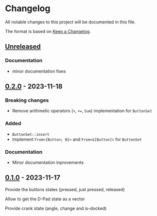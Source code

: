 # Changelog

All notable changes to this project will be documented in this file.

The format is based on [Keep a Changelog](https://keepachangelog.com/en/1.0.0/).


## [Unreleased]

### Documentation

* minor documentation fixes


## [0.2.0] - 2023-11-18

### Breaking changes

* Remove arithmetic operators (`+`, `+=`, `Sum`) implementation for `ButtonSet`

### Added

* `ButtonSet::insert`
* Implement `From<[Button; N]>` and `From<&[Button]>` for `ButtonSet`

### Documentation

* Minor documentation inprovements


## [0.1.0] - 2023-11-17

Provide the buttons states (pressed, just pressed, released)

Allow to get the D-Pad state as a vector

Provide crank state (angle, change and is-docked)


[Unreleased]: https://github.com/jcornaz/beancount_parser_2/compare/v0.2.0...HEAD
[0.2.0]: https://github.com/jcornaz/beancount_parser_2/compare/v0.1.0...v0.2.0
[0.1.0]: https://github.com/jcornaz/crankit-input/compare/...v0.1.0
